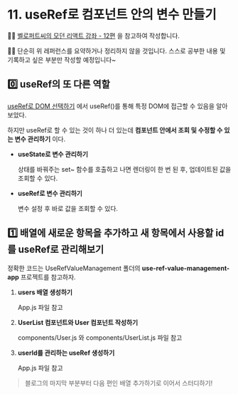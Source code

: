 # 11. useRef로 컴포넌트 안의 변수 만들기

✍🏻 [벨로퍼트씨의 모던 리액트 강좌 - 12편](https://react.vlpt.us/basic/12-variable-with-useRef.html) 을 참고하여 작성합니다.

✍🏻 단순히 위 레퍼런스를 요약하거나 정리하지 않을 것입니다. 스스로 공부한 내용 및 기록하고 싶은 부분만 작성할 예정입니다~

## 0️⃣ useRef의 또 다른 역할

[useRef로 DOM 선택하기]() 에서 useRef()를 통해 특정 DOM에 접근할 수 있음을 알아보았다.

하지만 useRef로 할 수 있는 것이 하나 더 있는데 __컴포넌트 안에서 조회 및 수정할 수 있는 변수 관리하기__ 이다.

* __useState로 변수 관리하기__

    상태를 바꿔주는 set~ 함수를 호출하고 나면 렌더링이 한 번 된 후, 업데이트된 값을 조회할 수 있다.

* __useRef로 변수 관리하기__

    변수 설정 후 바로 값을 조회할 수 있다.

## 1️⃣ 배열에 새로운 항목을 추가하고 새 항목에서 사용할 id를 useRef로 관리해보기

정확한 코드는 UseRefValueManagement 폴더의 __use-ref-value-management-app__ 프로젝트를 참고하자.

1. __users 배열 생성하기__

    App.js 파일 참고

2. __UserList 컴포넌트와 User 컴포넌트 작성하기__

    components/User.js 와 components/UserList.js 파일 참고

3. __userId를 관리하는 useRef 생성하기__

    App.js 파일 참고

> 블로그의 마지막 부분부터 다음 편인 배열 추가하기로 이어서 스터디하기!